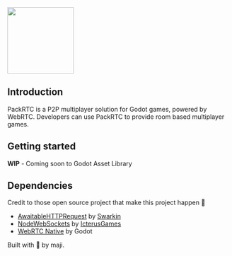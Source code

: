 <img src="https://github.com/user-attachments/assets/d8e127d4-de66-4c15-96ed-2313dc8714d7" height="150">

## Introduction

PackRTC is a P2P multiplayer solution for Godot games, powered by WebRTC. Developers can use PackRTC to provide room based multiplayer games.

## Getting started

**WIP** - Coming soon to Godot Asset Library

## Dependencies
Credit to those open source project that make this project happen 💝

- [AwaitableHTTPRequest](https://github.com/Swarkin/Godot-AwaitableHTTPRequest) by [Swarkin](https://github.com/Swarkin)
- [NodeWebSockets](https://github.com/IcterusGames/NodeWebSockets) by [IcterusGames](https://github.com/IcterusGames)
- [WebRTC Native](https://github.com/godotengine/webrtc-native) by Godot

Built with 💖 by maji.
